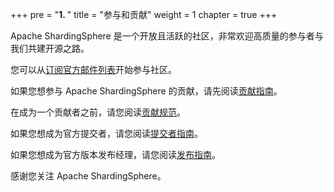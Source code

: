 +++
pre = "<b>1. </b>"
title = "参与和贡献"
weight = 1
chapter = true
+++

Apache ShardingSphere 是一个开放且活跃的社区，非常欢迎高质量的参与者与我们共建开源之路。

您可以从[订阅官方邮件列表](/cn/involved/subscribe/)开始参与社区。

如果您想参与 Apache ShardingSphere 的贡献，请先阅读[贡献指南](/cn/involved/contribute/)。

在成为一个贡献者之前，请您阅读[贡献规范](/cn/involved/conduct/)。

如果您想成为官方提交者，请您阅读[提交者指南](/cn/involved/committer/)。

如果您想成为官方版本发布经理，请您阅读[发布指南](/cn/involved/release/)。

感谢您关注 Apache ShardingSphere。
